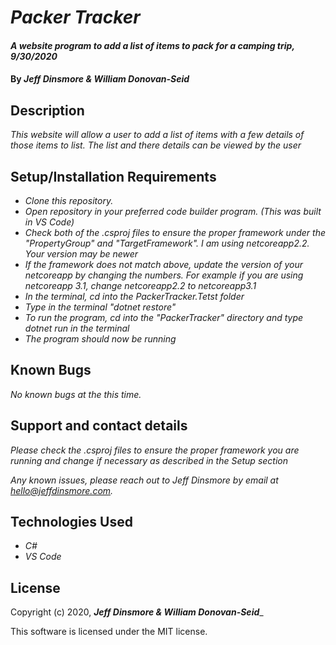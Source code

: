 # _Packer Tracker_

#### _A website program to add a list of items to pack for a camping trip, 9/30/2020_

#### By _Jeff Dinsmore & William Donovan-Seid_

## Description

_This website will allow a user to add a list of items with a few details of those items to list. The list and there details can be viewed by the user_

## Setup/Installation Requirements

* _Clone this repository._
* _Open repository in your preferred code builder program. (This was built in VS Code)_
* _Check both of the .csproj files to ensure the proper framework under the "PropertyGroup" and "TargetFramework". I am using netcoreapp2.2. Your version may be newer_
* _If the framework does not match above, update the version of your netcoreapp by changing the numbers. For example if you are using netcoreapp 3.1, change netcoreapp2.2 to netcoreapp3.1_
* _In the terminal, cd into the PackerTracker.Tetst folder_
* _Type in the terminal "dotnet restore"_
* _To run the program, cd into the "PackerTracker" directory and type dotnet run in the terminal_
* _The program should now be running_

## Known Bugs

_No known bugs at the this time._

## Support and contact details

_Please check the .csproj files to ensure the proper framework you are running and change if necessary as described in the Setup section_

_Any known issues, please reach out to Jeff Dinsmore by email at hello@jeffdinsmore.com._

## Technologies Used

* _C#_
* _VS Code_

## License

Copyright (c) 2020, **_Jeff Dinsmore & William Donovan-Seid_**_

This software is licensed under the MIT license.